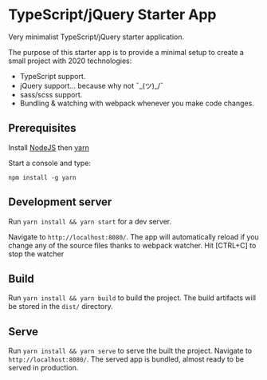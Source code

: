 # TypeScript/jQuery Starter App

Very minimalist TypeScript/jQuery starter application.

The purpose of this starter app is to provide a minimal setup to create a small project with 2020 technologies:
 - TypeScript support.
 - jQuery support... because why not ¯\_(ツ)_/¯
 - sass/scss support.
 - Bundling & watching with webpack whenever you make code changes.
 
## Prerequisites

Install [NodeJS](https://nodejs.org) then [yarn](https://yarnpkg.com)

Start a console and type:
``` 
npm install -g yarn
``` 

## Development server

Run `yarn install && yarn start` for a dev server. 

Navigate to `http://localhost:8080/`. 
The app will automatically reload if you change any of the source files thanks to webpack watcher. Hit [CTRL+C] to stop the watcher
## Build

Run `yarn install && yarn build` to build the project. 
The build artifacts will be stored in the `dist/` directory.

## Serve

Run `yarn install && yarn serve` to serve the built the project. 
Navigate to `http://localhost:8080/`. 
The served app is bundled, almost ready to be served in production.
